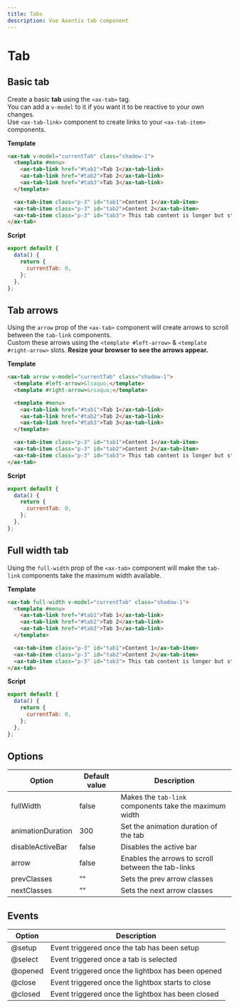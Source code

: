 ```yaml
---
title: Tabs
description: Vue Axentix tab component
---
```


# Tab

## Basic tab

Create a basic **tab** using the `<ax-tab>` tag.  
You can add a `v-model` to it if you want it to be reactive to your own changes.  
Use `<ax-tab-link>` component to create links to your `<ax-tab-item>` components.

<template>
  <ax-tab
    v-model="currentTab"
    class="shadow-1"
  >
  <template #menu>
    <ax-tab-link href="#tab1">Tab 1</ax-tab-link>
    <ax-tab-link href="#tab2">Tab 2</ax-tab-link>
    <ax-tab-link href="#tab3">Tab 3</ax-tab-link>
  </template>
  <ax-tab-item class="p-3" id="tab1">Content 1</ax-tab-item>
  <ax-tab-item class="p-3" id="tab2">Content 2</ax-tab-item>
  <ax-tab-item class="p-3" id="tab3">
    This tab content is longer but still not interesting.
  </ax-tab-item>
  </ax-tab>
</template>

**Template**

```html
<ax-tab v-model="currentTab" class="shadow-1">
  <template #menu>
    <ax-tab-link href="#tab1">Tab 1</ax-tab-link>
    <ax-tab-link href="#tab2">Tab 2</ax-tab-link>
    <ax-tab-link href="#tab3">Tab 3</ax-tab-link>
  </template>

  <ax-tab-item class="p-3" id="tab1">Content 1</ax-tab-item>
  <ax-tab-item class="p-3" id="tab2">Content 2</ax-tab-item>
  <ax-tab-item class="p-3" id="tab3"> This tab content is longer but still not interesting. </ax-tab-item>
</ax-tab>
```

**Script**

```js
export default {
  data() {
    return {
      currentTab: 0,
    };
  },
};
```

## Tab arrows

Using the `arrow` prop of the `<ax-tab>` component will create arrows to scroll between the `tab-link` components.  
Custom these arrows using the `<template #left-arrow>` & `<template #right-arrow>` slots.
**Resize your browser to see the arrows appear.**

<template>
  <ax-tab
    arrow
    v-model="currentTab"
    class="shadow-1"
  >
  <template #left-arrow>&lsaquo;</template>
  <template #right-arrow>&rsaquo;</template>
  <template #menu>
    <ax-tab-link href="#tab1">Tab 1</ax-tab-link>
    <ax-tab-link href="#tab2">Tab 2</ax-tab-link>
    <ax-tab-link href="#tab3">Long tab title to make arrows appear</ax-tab-link>
  </template>
  <ax-tab-item class="p-3" id="tab1">Content 1</ax-tab-item>
  <ax-tab-item class="p-3" id="tab2">Content 2</ax-tab-item>
  <ax-tab-item class="p-3" id="tab3">
    This tab content is longer but still not interesting.
  </ax-tab-item>
  </ax-tab>
</template>

**Template**

```html
<ax-tab arrow v-model="currentTab" class="shadow-1">
  <template #left-arrow>&lsaquo;</template>
  <template #right-arrow>&rsaquo;</template>

  <template #menu>
    <ax-tab-link href="#tab1">Tab 1</ax-tab-link>
    <ax-tab-link href="#tab2">Tab 2</ax-tab-link>
    <ax-tab-link href="#tab3">Tab 3</ax-tab-link>
  </template>

  <ax-tab-item class="p-3" id="tab1">Content 1</ax-tab-item>
  <ax-tab-item class="p-3" id="tab2">Content 2</ax-tab-item>
  <ax-tab-item class="p-3" id="tab3"> This tab content is longer but still not interesting. </ax-tab-item>
</ax-tab>
```

**Script**

```js
export default {
  data() {
    return {
      currentTab: 0,
    };
  },
};
```

## Full width tab

Using the `full-width` prop of the `<ax-tab>` component will make the `tab-link` components take the maximum width available.

<template>
  <ax-tab
    full-width
    v-model="currentTab"
    class="shadow-1"
  >
    <template #menu>
      <ax-tab-link href="#tab1">Tab 1</ax-tab-link>
      <ax-tab-link href="#tab2">Tab 2</ax-tab-link>
      <ax-tab-link href="#tab3">Tab 3</ax-tab-link>
    </template>
    <ax-tab-item class="p-3" id="tab1">Content 1</ax-tab-item>
    <ax-tab-item class="p-3" id="tab2">Content 2</ax-tab-item>
    <ax-tab-item class="p-3" id="tab3">
      This tab content is longer but still not interesting.
    </ax-tab-item>
  </ax-tab>
</template>

**Template**

```html
<ax-tab full-width v-model="currentTab" class="shadow-1">
  <template #menu>
    <ax-tab-link href="#tab1">Tab 1</ax-tab-link>
    <ax-tab-link href="#tab2">Tab 2</ax-tab-link>
    <ax-tab-link href="#tab3">Tab 3</ax-tab-link>
  </template>

  <ax-tab-item class="p-3" id="tab1">Content 1</ax-tab-item>
  <ax-tab-item class="p-3" id="tab2">Content 2</ax-tab-item>
  <ax-tab-item class="p-3" id="tab3"> This tab content is longer but still not interesting. </ax-tab-item>
</ax-tab>
```

**Script**

```js
export default {
  data() {
    return {
      currentTab: 0,
    };
  },
};
```

## Options

| Option            | Default value | Description                                            |
| ----------------- | ------------- | ------------------------------------------------------ |
| fullWidth         | false         | Makes the `tab-link` components take the maximum width |
| animationDuration | 300           | Set the animation duration of the tab                  |
| disableActiveBar  | false         | Disables the active bar                                |
| arrow             | false         | Enables the arrows to scroll between the tab-links     |
| prevClasses       | ""            | Sets the prev arrow classes                            |
| nextClasses       | ""            | Sets the next arrow classes                            |

## Events

| Option  | Description                                       |
| ------- | ------------------------------------------------- |
| @setup  | Event triggered once the tab has been setup       |
| @select | Event triggered once a tab is selected            |
| @opened | Event triggered once the lightbox has been opened |
| @close  | Event triggered once the lightbox starts to close |
| @closed | Event triggered once the lightbox has been closed |

<script>
export default {
  data() {
    return {
      currentTab: 0,
    }
  }
}
</script>
